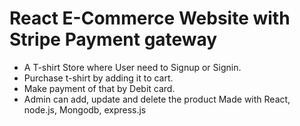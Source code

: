 # React E-Commerce Website with Stripe Payment gateway
* A T-shirt Store where User need to Signup or Signin.
* Purchase t-shirt by adding it to cart.
* Make payment of that by Debit card.
* Admin can add, update and delete the product
Made with React, node.js, Mongodb, express.js
